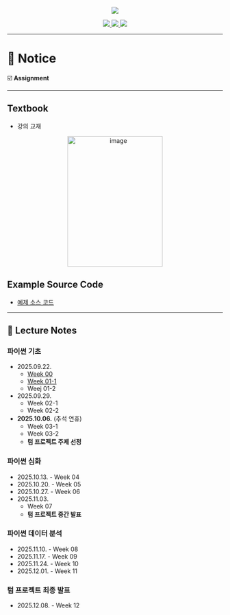 <p align='center'>
    <img src="https://capsule-render.vercel.app/api?type=waving&color=auto&height=300&section=header&text=Intermediate&fontSize=90&animation=fadeIn&fontAlignY=38&desc=15:30%20~%2017:20%20on%20Mondays&descAlignY=51&descAlign=51"/>
</p>

<p align='center'>
  <a href="https://github.com/JSeong2024/2025-MYPAUL-PYTHONEDU/tree/main">
    <img src="https://img.shields.io/badge/Go%20To%20Back-F3EC69?&style=for-the-badge&&logoColor=white"/>
  </a>
  <a href="https://github.com/JSeong2024/2025-MYPAUL-PYTHONEDU/tree/main/PYTHON-2025-09/Basic">
    <img src="https://img.shields.io/badge/Basic-81DAD6?&style=for-the-badge&&logoColor=white"/>
  </a>
  <a href="https://www.contestkorea.com/">
    <img src="https://img.shields.io/badge/공모전%20정보-F3981E?&style=for-the-badge&&logoColor=white"/>
  </a>
</p>

---
# 📑 Notice
☑️ **Assignment**

---

## Textbook
- 강의 교재
<P align='center'>
    <a href="https://www.hanbit.co.kr/store/books/look.php?p_code=B4608455176">
        <img width="222" height="304" alt="image" src="https://github.com/user-attachments/assets/5544cbd0-36c8-41e6-bdee-cf69ef27bbf7" />
    </a>
</P>

## Example Source Code
- [예제 소스 코드](https://www.hanbit.co.kr/src/41001)

---

## 📔 Lecture Notes
### 파이썬 기초
- 2025.09.22.
  - [Week 00](https://github.com/JSeong2024/2025-MYPAUL-PYTHONEDU/blob/main/PYTHON-2025-09/Intermediate/Lecture/Week-01/%5B%ED%8C%8C%EC%9D%B4%EC%8D%AC%20%EC%A4%91%EA%B8%89%EA%B3%BC%EC%A0%95%5D%20Week%2000_OT.pptx)
  - [Week 01-1](https://github.com/JSeong2024/2025-MYPAUL-PYTHONEDU/blob/main/PYTHON-2025-09/Intermediate/Lecture/Week-01/%5B%ED%8C%8C%EC%9D%B4%EC%8D%AC%20%EC%A4%91%EA%B8%89%EA%B3%BC%EC%A0%95%5D%20Week%2001_1_%ED%94%84%EB%A1%9C%EA%B7%B8%EB%9E%98%EB%B0%8D%EA%B3%BC%20%ED%8C%8C%EC%9D%B4%EC%8D%AC.pptx)
  - Weej 01-2
- 2025.09.29.
  - Week 02-1
  - Week 02-2
- **2025.10.06.** (추석 연휴)
  - Week 03-1
  - Week 03-2
  - **텀 프로젝트 주제 선정** 


### 파이썬 심화
- 2025.10.13. - Week 04
- 2025.10.20. - Week 05
- 2025.10.27. - Week 06
- 2025.11.03.
  - Week 07
  - **텀 프로젝트 중간 발표**

### 파이썬 데이터 분석
- 2025.11.10. - Week 08
- 2025.11.17. - Week 09
- 2025.11.24. - Week 10
- 2025.12.01. - Week 11

### **텀 프로젝트 최종 발표**
- 2025.12.08. - Week 12
